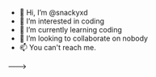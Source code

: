 - 👋 Hi, I’m @snackyxd
- 👀 I’m interested in coding
- 🌱 I’m currently learning coding
- 💞️ I’m looking to collaborate on nobody
- 📫 You can't reach me.


--->
